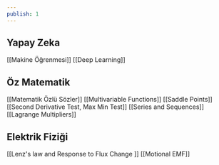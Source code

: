 ```yaml
---
publish: 1
---
```


## Yapay Zeka 
[[Makine Öğrenmesi]]
[[Deep Learning]]
## Öz Matematik 
[[Matematik Özlü Sözler]]
[[Multivariable Functions]]
[[Saddle Points]]
[[Second Derivative Test, Max Min Test]]
[[Series and Sequences]]
[[Lagrange Multipliers]]
## Elektrik Fiziği
[[Lenz's law and Response to Flux Change ]]
[[Motional EMF]]


